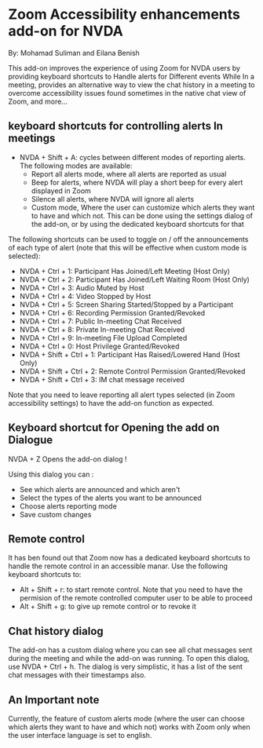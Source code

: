 # Zoom Accessibility enhancements add-on for NVDA

By: Mohamad Suliman and Eilana Benish

This add-on improves the experience of using Zoom for NVDA users by providing keyboard shortcuts to Handle alerts for Different events While In a meeting, provides an alternative way to view the chat history in a meeting to overcome accessibility issues found sometimes in the native chat view of Zoom, and more...

## keyboard shortcuts for controlling alerts In meetings 

* NVDA + Shift + A: cycles between different modes of reporting alerts. The following modes are available:
    * Report all alerts mode, where all alerts are reported as usual
    * Beep for alerts, where NVDA will play a short beep for every alert displayed in Zoom
    * Silence all alerts, where NVDA will ignore all alerts
    * Custom mode, Where the user can customize which alerts they want to have and which not. This can be done using the settings dialog of the add-on, or by using the dedicated keyboard shortcuts for that

The following shortcuts can be used to toggle on / off the announcements of each type of alert (note that this will be effective when custom mode is selected):

* NVDA + Ctrl + 1: Participant Has Joined/Left Meeting (Host Only)
* NVDA + Ctrl + 2: Participant Has Joined/Left Waiting Room (Host Only)
* NVDA + Ctrl + 3: Audio Muted by Host
* NVDA + Ctrl + 4: Video Stopped by Host
* NVDA + Ctrl + 5: Screen Sharing Started/Stopped by a Participant
* NVDA + Ctrl + 6: Recording Permission Granted/Revoked
* NVDA + Ctrl + 7:  Public In-meeting Chat Received
* NVDA + Ctrl + 8: Private In-meeting Chat Received
* NVDA + Ctrl + 9: In-meeting File Upload Completed
* NVDA + Ctrl + 0: Host Privilege Granted/Revoked
* NVDA + Shift + Ctrl + 1: Participant Has Raised/Lowered Hand (Host Only)
* NVDA + Shift + Ctrl + 2: Remote Control Permission Granted/Revoked
* NVDA + Shift + Ctrl + 3: IM chat message received


Note that you need to leave reporting all alert types selected (in Zoom accessibility settings) to have the add-on function as expected.

## Keyboard shortcut for Opening the add on Dialogue 

NVDA + Z Opens the add-on dialog !

Using this dialog you can :

* See which alerts are announced and which aren't
* Select the types of the alerts you want to be announced
* Choose alerts reporting mode
* Save custom changes 

## Remote control 

It has ben found out that Zoom now has a dedicated keyboard shortcuts to handle the remote control in an accessible manar. Use the following keyboard shortcuts to:

* Alt + Shift + r: to start remote control. Note that you need to have the permision of the remote controlled computer user to be able to proceed
* Alt + Shift + g: to give up remote control or to revoke it

## Chat history dialog

The add-on has a custom dialog where you can see all chat messages sent during the meeting and while the add-on was running.
To open this dialog, use NVDA + Ctrl + h.
The dialog is very simplistic, it has a list of the sent chat messages with their timestamps also.

## An Important note

Currently, the feature of custom alerts mode (where the user can choose which alerts they want to have and which not) works with Zoom only when the user interface language is set to english.